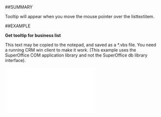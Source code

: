

##SUMMARY


Tooltip will appear when you move the mouse pointer over the listtextitem.



##EXAMPLE

**Get tooltip for business list**

This text may be copied to the notepad, and saved as a *.vbs file. You need a running CRM win client to make it work. (This example uses the SuperOffice COM application library and not the SuperOffice db library interface).

![](../../Examples/vbs/IListTextItem.Tooltips.vbs.txt)






